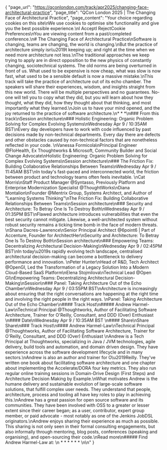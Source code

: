 {
    "page_url": "https://qconlondon.com/track/apr2025/changing-face-architectural-practice",
    "page_title": "QCon London 2025 | The Changing Face of Architectural Practice",
    "page_content": "Your choice regarding cookies on this site\nWe use cookies to optimise site functionality and give you the best possible experience.\nI AcceptI RejectCookie Preferences\nYou are viewing content from a past/completed conference.\n# The Changing Face of Architectural Practice\nSoftware is changing, teams are changing, the world is changing.\nBut the practice of architecture simply isn\u2019t keeping up; and right at the time when we need more architecture not less.\nThe traditional approaches we keep trying to apply are in direct opposition to the new physics of constantly changing, sociotechnical systems. The old norms are being overturned in front of us. What used to be expensive is now cheap, what was slow is now fast, what used to be a sensible default is now a massive mistake.\nThis track will take the practice of architecture out of its echo chamber. The speakers will share their experiences, wisdom, and insights straight from this new world. There will be multiple perspectives and no guarantees. No-one will tell you to copy what they did, but you will learn about how they thought, what they did, how they thought about that thinking, and most importantly what they learned.\nJoin us to have your mind opened, and the joy returned to the practice of software architecture.\n* * *\n### From this track\nSession architecture\n### Holistic Engineering: Organic Problem Solving for Complex Evolving Systems\nWednesday Apr 9 / 10:35AM BST\nEvery day developers have to work with code influenced by past decisions made by non-technical departments. Every day there are defects and other obstacles caused by non-technical factors that are nonetheless reflected in your code. \nVanessa Formicola\nPrincipal Engineer @FloHealth, Ex Thoughtworks & Microsoft, Community Builder and Social Change Advocate\nHolistic Engineering: Organic Problem Solving for Complex Evolving Systems\nSession architecture\n### The Friction Fix: Building Collaborative Relationships Between Teams\nWednesday Apr 9 / 11:45AM BST\nIn today's fast-paced and interconnected world, the friction between product and technology teams often feels inevitable. \nCat Morris\nStaff Product Manager @Syntasso, Previously Platform and Enterprise Modernization Specialist @ThoughtWorks\nDiana Montalion\nFounder @Mentrix Group, Systems Architect, and Author of \"Learning Systems Thinking\"\nThe Friction Fix: Building Collaborative Relationships Between Teams\nSession architecture\n### Security and Architecture: To Betray One Is To Destroy Both\nWednesday Apr 9 / 01:35PM BST\nFlawed architecture introduces vulnerabilities that even the best security cannot mitigate. Likewise, a well-architected system without robust security remains a ticking time bomb in the face of modern threats. \nShana Dacres-Lawrence\nSenior Principal Architect @6point6 | Part of Accenture, Founder for ArchitectHer\nSecurity and Architecture: To Betray One Is To Destroy Both\nSession architecture\n### Empowering Teams: Decentralizing Architectural Decision-Making\nWednesday Apr 9 / 02:45PM BST\nIn today\u2019s rapidly evolving tech landscape, centralised architectural decision-making can become a bottleneck to delivery performance and innovation. \nPeter Hunter\nHead of R&D, Tech Architect @OpenGI, Led the Transformation of a Legacy Solution Into a Modern Cloud-Based SaaS Platform\nElena Stojmilova\nTechnical Lead @Open GI\nEmpowering Teams: Decentralizing Architectural Decision-Making\nSession\n### Panel: Taking Architecture Out of the Echo Chamber\nWednesday Apr 9 / 03:55PM BST\nArchitecture is increasingly about ensuring that the right conversations are happening at the right time and involving the right people in the right ways. \nPanel: Taking Architecture Out of the Echo Chamber\n#### Track Host\n##### Andrew Harmel-Law\nTechnical Principal @Thoughtworks, Author of Facilitating Software Architecture, Trainer for O'Reilly, Consultant, and DDD (Over) Enthusiast \n#### Date\nWednesday Apr 9 / 10:35AM BST \n#### Share\nShare Share\n### Track Host\n#### Andrew Harmel-Law\nTechnical Principal @Thoughtworks, Author of Facilitating Software Architecture, Trainer for O'Reilly, Consultant, and DDD (Over) Enthusiast \nAndrew is a Tech Principal at Thoughtworks, specializing in Java / JVM technologies, agile delivery, build tools and automation, and domain driven design. They have experience across the software development lifecycle and in many sectors.\nAndrew is also an author and trainer for O\u2019Reilly. They've written one book about facilitating software architecture and one chapter about implementing the Accelerate/DORA four key metrics. They also run regular online training sessions in Domain-Drive Design (First Steps) and Architecture Decision Making by Example.\nWhat motivates Andrew is the humane delivery and sustainable evolution of large-scale software solutions, that fulfill complex user needs. They understand that people, architecture, process and tooling all have key roles to play in achieving this.\nAndrew has a great passion for open source software and its communities. They have been involved with OSS to a greater or lesser extent since their career began; as a user, contributor, expert group member, or paid advocate - most notably as one of the Jenkins JobDSL originators.\nAndrew enjoys sharing their experience as much as possible. This sharing is not only seen in their formal consulting engagements, but also informally through mentoring, blog posts, conferences (speaking and organising), and open-sourcing their code.\nRead more\n#####  Find Andrew Harmel-Law at: \n  *   *   *   *   *   * \n\n"
}